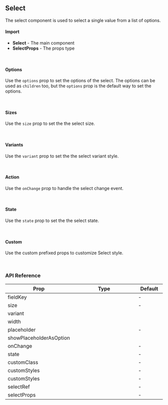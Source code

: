 ## Select

The select component is used to select a single value from a list of options.

<div>
<div><LeSourceButton url="https://github.com/hiimlex/leux/tree/main/src/components/Select"></LeSourceButton></div>
</div>

#### Import

<div>
<SelectImportPreview>
</SelectImportPreview>
</div>

- **Select** - The main component
- **SelectProps** - The props type

<br />

#### Options

Use the `options` prop to set the options of the select. The options can be used as `children` too, but the `options` prop is the default way to set the options.

<div>
<SelectOptionsPreview>
</SelectOptionsPreview>
</div>

<br />

#### Sizes

Use the `size` prop to set the the select size.

<div>
<SelectSizePreview>
</SelectSizePreview>
</div>

<br />

#### Variants

Use the `variant` prop to set the the select variant style.

<div>
<SelectVariantPreview>
</SelectVariantPreview>
</div>

<br />

#### Action

Use the `onChange` prop to handle the select change event.

<div>
<SelectActionPreview>
</SelectActionPreview>
</div>

<br />

#### State

Use the `state` prop to set the the select state.

<div>
<SelectStatePreview>
</SelectStatePreview>
</div>

<br />

#### Custom

Use the custom prefixed props to customize Select style.

<div>
<SelectCustomPreview>
</SelectCustomPreview>
</div>

<br />

### API Reference

<div>
<table>
<thead>
<tr>
<th width="10%">Prop</th>
<th width="70%">Type</th>
<th width="20%">Default</th>
</tr>
</thead>
<tbody>
<tr>
<td>fieldKey</td>
<td><LeHighlighter language="tsx" code="string" style="soft" copy="'off'"></LeHighlighter></td>
<td>-</td>
</tr>
<tr>
<td>size</td>
<td><LeHighlighter language="tsx" code="'small' | 'medium' | 'large'" style="soft" copy="'off'"></LeHighlighter></td>
<td>-</td>
</tr>
<tr>
<td>variant</td>
<td><LeHighlighter language="tsx" code="'outlined' | 'filled'" style="soft" copy="'off'"></LeHighlighter></td>
<td><LeHighlighter language="tsx" code="'filled'" style="soft" copy="'off'"></LeHighlighter></td>
</tr>
<tr>
<td>width</td>
<td><LeHighlighter language="tsx" code="React.CSSProperties['width']" style="soft" copy="'off'"></LeHighlighter></td>
<td><LeHighlighter language="tsx" code="'auto'" style="soft" copy="'off'"></LeHighlighter></td>
</tr>
<tr>
<td>placeholder</td>
<td><LeHighlighter language="tsx" code="string" style="soft" copy="'off'"></LeHighlighter></td>
<td>-</td>
</tr>
<tr>
<td>showPlaceholderAsOption</td>
<td><LeHighlighter language="tsx" code="boolean" style="soft" copy="'off'"></LeHighlighter></td>
<td><LeHighlighter language="tsx" code="false" style="soft" copy="'off'"></LeHighlighter></td>
</tr>
<tr>
<td>onChange</td>
<td><LeHighlighter code="(value: string, event?: React.ChangeEvent< HTMLInputElement > => void" language="tsx" style="soft" copy="'off'"></LeHighlighter></td>
<td>-</td>
</tr>
<tr>
<td>state</td>
<td><LeHighlighter code="{ disabled?: boolean; }" language="tsx" style="soft" copy="'off'"></LeHighlighter></td>
<td>-</td>
</tr>
<tr>
<td>customClass</td>
<td><LeHighlighter code="string" language="tsx" style="soft" copy="'off'"></LeHighlighter></td>
<td>-</td>
</tr>
<tr>
<td>customStyles</td>
<td><LeHighlighter code="React.CSSProperties" language="tsx" style="soft" copy="'off'"></LeHighlighter></td>
<td>-</td>
</tr>
<tr>
<td>customStyles</td>
<td><LeHighlighter code="React.CSSProperties" language="tsx" style="soft" copy="'off'"></LeHighlighter></td>
<td>-</td>
</tr>
<tr>
<td>selectRef</td>
<td><LeHighlighter code="React.Ref<HTMLSelectElement>" language="tsx" style="soft" copy="'off'"></LeHighlighter></td>
<td>-</td>
</tr>
<tr>
<td>selectProps</td>
<td><LeHighlighter code="React.HTMLProps<HTMLSelectElement>" language="tsx" style="soft" copy="'off'"></LeHighlighter></td>
<td>-</td>
</tr>
</tbody>
</table>
</div>

<br/>
